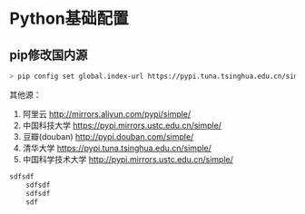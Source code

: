 # Python基础配置

## pip修改国内源

```bash
> pip config set global.index-url https://pypi.tuna.tsinghua.edu.cn/simple
```

其他源：

1. 阿里云 http://mirrors.aliyun.com/pypi/simple/
2. 中国科技大学 https://pypi.mirrors.ustc.edu.cn/simple/
3. 豆瓣(douban) http://pypi.douban.com/simple/
4. 清华大学 https://pypi.tuna.tsinghua.edu.cn/simple/
5. 中国科学技术大学 http://pypi.mirrors.ustc.edu.cn/simple/

```java
sdfsdf
    sdfsdf
    sdfsdf
    sdf
```


